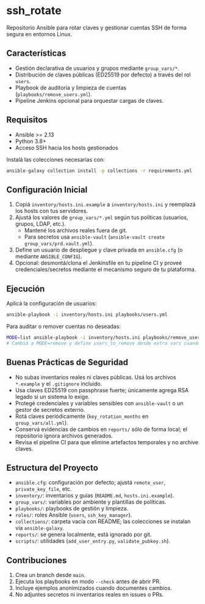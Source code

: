 # ssh_rotate

Repositorio Ansible para rotar claves y gestionar cuentas SSH de forma segura en entornos Linux.

## Características
- Gestión declarativa de usuarios y grupos mediante `group_vars/*`.
- Distribución de claves públicas (ED25519 por defecto) a través del rol `users`.
- Playbook de auditoría y limpieza de cuentas (`playbooks/remove_users.yml`).
- Pipeline Jenkins opcional para orquestar cargas de claves.

## Requisitos
- Ansible >= 2.13
- Python 3.8+
- Acceso SSH hacia los hosts gestionados

Instalá las colecciones necesarias con:

```bash
ansible-galaxy collection install -p collections -r requirements.yml
```

## Configuración Inicial
1. Copiá `inventory/hosts.ini.example` a `inventory/hosts.ini` y reemplazá los hosts con tus servidores.
2. Ajustá los valores de `group_vars/*.yml` según tus políticas (usuarios, grupos, LDAP, etc.).
   - Mantené los archivos reales fuera de git.
   - Para secretos usa `ansible-vault` (`ansible-vault create group_vars/prd.vault.yml`).
3. Define un usuario de despliegue y clave privada en `ansible.cfg` (o mediante `ANSIBLE_CONFIG`).
4. Opcional: desmontá/clona el Jenkinsfile en tu pipeline CI y proveé credenciales/secretos mediante el mecanismo seguro de tu plataforma.

## Ejecución
Aplicá la configuración de usuarios:

```bash
ansible-playbook -i inventory/hosts.ini playbooks/users.yml
```

Para auditar o remover cuentas no deseadas:

```bash
MODE=list ansible-playbook -i inventory/hosts.ini playbooks/remove_users.yml
# Cambiá a MODE=remove y define users_to_remove desde extra vars cuando quieras eliminar.
```

## Buenas Prácticas de Seguridad
- No subas inventarios reales ni claves públicas. Usá los archivos `*.example` y el `.gitignore` incluido.
- Usa claves ED25519 con passphrase fuerte; únicamente agrega RSA legado si un sistema lo exige.
- Protegé credenciales y variables sensibles con `ansible-vault` o un gestor de secretos externo.
- Rotá claves periódicamente (`key_rotation_months` en `group_vars/all.yml`).
- Conservá evidencias de cambios en `reports/` sólo de forma local; el repositorio ignora archivos generados.
- Revisa el pipeline CI para que elimine artefactos temporales y no archive claves.

## Estructura del Proyecto
- `ansible.cfg`: configuración por defecto; ajustá `remote_user`, `private_key_file`, etc.
- `inventory/`: inventarios y guías (`README.md`, `hosts.ini.example`).
- `group_vars/`: variables por ambiente y plantillas de políticas.
- `playbooks/`: playbooks de gestión y limpieza.
- `roles/`: roles Ansible (`users`, `ssh_key_manager`).
- `collections/`: carpeta vacía con README; las colecciones se instalan vía `ansible-galaxy`.
- `reports/`: se genera localmente, está ignorado por git.
- `scripts/`: utilidades (`add_user_entry.py`, `validate_pubkey.sh`).

## Contribuciones
1. Crea un branch desde `main`.
2. Ejecuta los playbooks en modo `--check` antes de abrir PR.
3. Incluye ejemplos anonimizados cuando documentes cambios.
4. No adjuntes secretos ni inventarios reales en issues o PRs.

